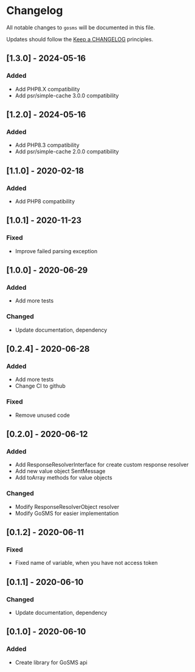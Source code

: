 # Changelog

All notable changes to `gosms` will be documented in this file.

Updates should follow the [Keep a CHANGELOG](http://keepachangelog.com/) principles.

## [1.3.0] - 2024-05-16

### Added
- Add PHP8.X compatibility
- Add psr/simple-cache 3.0.0 compatibility

## [1.2.0] - 2024-05-16

### Added
- Add PHP8.3 compatibility
- Add psr/simple-cache 2.0.0 compatibility

## [1.1.0] - 2020-02-18

### Added
- Add PHP8 compatibility

## [1.0.1] - 2020-11-23

### Fixed
- Improve failed parsing exception

## [1.0.0] - 2020-06-29

### Added
- Add more tests

### Changed
- Update documentation, dependency

## [0.2.4] - 2020-06-28

### Added
- Add more tests
- Change CI to github

### Fixed
- Remove unused code

## [0.2.0] - 2020-06-12

### Added
- Add ResponseResolverInterface for create custom response resolver
- Add new value object SentMessage
- Add toArray methods for value objects

### Changed
- Modify ResponseResolverObject resolver
- Modify GoSMS for easier implementation

## [0.1.2] - 2020-06-11

### Fixed
- Fixed name of variable, when you have not access token

## [0.1.1] - 2020-06-10

### Changed
- Update documentation, dependency

## [0.1.0] - 2020-06-10

### Added
- Create library for GoSMS api
